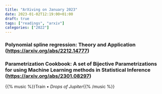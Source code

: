 ```yaml
---
title: "ArXiving on January 2023"
date: 2023-01-02T12:19:00+01:00
draft: true
tags: ["readings", "arxiv"]
categories: ["2022"]
---
```


### Polynomial spline regression: Theory and Application (https://arxiv.org/abs/2212.14777)

### Parametrization Cookbook: A set of Bijective Parametrizations for using Machine Learning methods in Statistical Inference (https://arxiv.org/abs/2301.08297)

{{% music %}}Train • _Drops of Jupiter_{{% /music %}}
